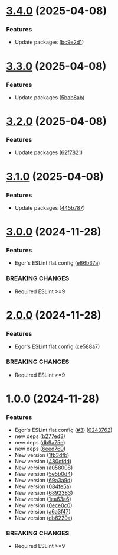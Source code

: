 # [3.4.0](https://github.com/egor-xyz/eslint-config/compare/v3.3.0...v3.4.0) (2025-04-08)


### Features

* Update packages ([bc9e2d1](https://github.com/egor-xyz/eslint-config/commit/bc9e2d19e82d3470efe3586dede2b9901042124f))

# [3.3.0](https://github.com/egor-xyz/eslint-config/compare/v3.2.0...v3.3.0) (2025-04-08)


### Features

* Update packages ([5bab8ab](https://github.com/egor-xyz/eslint-config/commit/5bab8abe436e8ec1367186d4194c1107abaa1735))

# [3.2.0](https://github.com/egor-xyz/eslint-config/compare/v3.1.0...v3.2.0) (2025-04-08)


### Features

* Update packages ([62f7821](https://github.com/egor-xyz/eslint-config/commit/62f78212d7dc3d9d1361c66c31e3359e4168efb2))

# [3.1.0](https://github.com/egor-xyz/eslint-config/compare/v3.0.0...v3.1.0) (2025-04-08)


### Features

* Update packages ([445b787](https://github.com/egor-xyz/eslint-config/commit/445b7875f43a1043d3ed22769290d8a1b0d525a2))

# [3.0.0](https://github.com/egor-xyz/eslint-config/compare/v2.0.0...v3.0.0) (2024-11-28)


### Features

* Egor's ESLint flat config ([e86b37a](https://github.com/egor-xyz/eslint-config/commit/e86b37a1501973643796df98a4b26e3614bc285a))


### BREAKING CHANGES

* Required ESLint >=9

# [2.0.0](https://github.com/egor-xyz/eslint-config/compare/v1.0.0...v2.0.0) (2024-11-28)


### Features

* Egor's ESLint flat config ([ce588a7](https://github.com/egor-xyz/eslint-config/commit/ce588a71bf7e1a86744d37ce0b578d7e93086993))


### BREAKING CHANGES

* Required ESLint >=9

# 1.0.0 (2024-11-28)


### Features

* Egor's ESLint flat config ([#3](https://github.com/egor-xyz/eslint-config/issues/3)) ([0243762](https://github.com/egor-xyz/eslint-config/commit/0243762bd31107ef3fb60354668e513cad83f91f))
* new deps ([b277ed3](https://github.com/egor-xyz/eslint-config/commit/b277ed355adf671764fc2b73bd7ed057b86b0239))
* new deps ([db9a75e](https://github.com/egor-xyz/eslint-config/commit/db9a75e9ec2f0cb9463036a85f6bdc83513264ab))
* new deps ([6eed769](https://github.com/egor-xyz/eslint-config/commit/6eed769e1df20989fe8c73793369fb66219937b5))
* New version ([1fb3dfb](https://github.com/egor-xyz/eslint-config/commit/1fb3dfba77ee93fb9c8ca93fd00b5cd10749aa20))
* New version ([480cfdd](https://github.com/egor-xyz/eslint-config/commit/480cfdde15cb28fe5586a51bda0651d1b2720346))
* New version ([a058008](https://github.com/egor-xyz/eslint-config/commit/a058008870c97bc6047ca4837aa368d6fb140955))
* New version ([5e5b0d4](https://github.com/egor-xyz/eslint-config/commit/5e5b0d4794b5df653d3e459af81432b82ddc591d))
* New version ([69a3a9d](https://github.com/egor-xyz/eslint-config/commit/69a3a9d89470918804d2c74fa3e6b678228a818a))
* New version ([084fe5a](https://github.com/egor-xyz/eslint-config/commit/084fe5ad7fa9effa79b1e6c04d8dd1403f54b11c))
* New version ([6892383](https://github.com/egor-xyz/eslint-config/commit/6892383180bba9e59426adfef0eb53193df426f3))
* New version ([1ea63a6](https://github.com/egor-xyz/eslint-config/commit/1ea63a627b1487663642d4e5586005cc8cb348cd))
* New version ([0ece0c0](https://github.com/egor-xyz/eslint-config/commit/0ece0c0d0975adce2590b4023c61d4b114dad3f2))
* New version ([a6a3f47](https://github.com/egor-xyz/eslint-config/commit/a6a3f47c32857e64a1d9481024256ebb8bf2ca35))
* New version ([db6229a](https://github.com/egor-xyz/eslint-config/commit/db6229af929f2332f7cef7ea699f86bf941fd5ac))


### BREAKING CHANGES

* Required ESLint >=9
